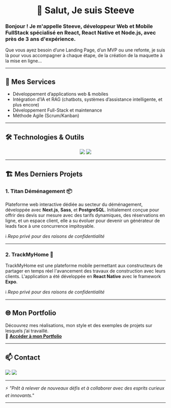 <h1 align="center">👋 Salut, Je suis Steeve</h1>

<h3>Bonjour ! Je m'appelle Steeve, développeur Web et Mobile FullStack spécialisé en React, React Native et Node.js, avec près de 3 ans d'expérience.</h3>

<p>
  Que vous ayez besoin d’une Landing Page, d’un MVP ou une refonte, je suis là pour vous accompagner à chaque étape, de la création de la maquette à la mise en ligne...
</p>

---

## 🚀 Mes Services

- Développement d’applications web & mobiles
- Intégration d’IA et RAG (chatbots, systèmes d’assistance intelligente, et plus encore)
- Développement Full-Stack et maintenance
- Méthode Agile (Scrum/Kanban)

---

## 🛠️ Technologies & Outils

<p align="center">
  <img src="https://skillicons.dev/icons?i=ts,react,nodejs,nextjs,express,nestjs,mongodb,postgres,prisma" />
  <img src="https://skillicons.dev/icons?i=html,css,js,sass,tailwind,redux,git,postman,figma" />
</p>

---

## 🏗️ Mes Derniers Projets

### 1. Titan Déménagement 📦

Plateforme web interactive dédiée au secteur du déménagement, développée avec <strong>Next.js</strong>, <strong>Sass</strong>, et <strong>PostgreSQL</strong>. Initialement conçue pour offrir des devis sur mesure avec des tarifs dynamiques, des réservations en ligne, et un espace client, elle a su évoluer pour devenir un générateur de leads face à une concurrence impitoyable.

ℹ️ <em>Repo privé pour des raisons de confidentialité</em>

---

### 2. TrackMyHome 🚧

TrackMyHome est une plateforme mobile permettant aux constructeurs de partager en temps réel l'avancement des travaux de construction avec leurs clients. L'application a été développée en <strong>React Native</strong> avec le framework <strong>Expo</strong>.

ℹ️ <em>Repo privé pour des raisons de confidentialité</em>

---

## 🌐 Mon Portfolio

Découvrez mes réalisations, mon style et des exemples de projets sur lesquels j’ai travaillé.  
📂 **[Accéder à mon Portfolio](https://www.steeve-b.fr)**

---

## 📫 Contact

<p>
  <a href="mailto:bonenfantstee@gmail.com"><img src="https://skillicons.dev/icons?i=gmail" /></a>
  <a href="https://www.linkedin.com/in/steeve-b-%F0%9F%92%BB%F0%9F%93%B1-683531300?utm_source=share&utm_campaign=share_via&utm_content=profile&utm_medium=ios_app" target="blank"><img src="https://skillicons.dev/icons?i=linkedin" /></a>
</p>

---

⚡️ _"Prêt à relever de nouveaux défis et à collaborer avec des esprits curieux et innovants."_

---
